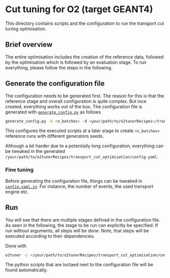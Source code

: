 # Cut tuning for O2 (target GEANT4)

This directory contains scripts and the configuration to run the transport cut tuning optimisation.

## Brief overview

The entire optimisation includes the creation of the reference data, followed by the optimisation which is followed by an evaluation stage. To run everything, please follow the steps in the following.

## Generate the configuration file

The configuration needs to be generated first. The reason for this is that the reference stage and overall configuration is quite complex. But ince created, everything works out of the box. The configuration file is generated with [`generate_config.py`](generate_config.py) as follows
```bash
generate_config.py -b <n_batches> -d <your/path/to/o2tunerRecipes>/transport_cut_optimisation
```

This configures the executed scripts at a later stage to create `<n_batches>` reference runs with different generators seeds.

Although a bit harder due to a potentially long configuration, everything can be tweaked in the generated `/your/path/to/o2tunerRecipes/transport_cut_optimisation/config.yaml`.

### Fine tuning
Before generating the configuration file, things can be tweaked in [`config.yaml.in`](config.yaml.in). For instance, the number of events, the used transport engine etc.

## Run
You will see that there are multiple stages defined in the configuration file. As seen in the following, the stage to be run can explicitly be specified. If run without arguments, all steps will be done. Note, that steps will be executed according to their dependencies.

Done with
```bash
o2tuner -c </your/path/to/o2tunerRecipes/transport_cut_optimisation/config.yaml> -w <workdir> [-s <stage_to_be_run>] 
```

The python scripts that are loctaed next to the configuration file will be found automatically.
